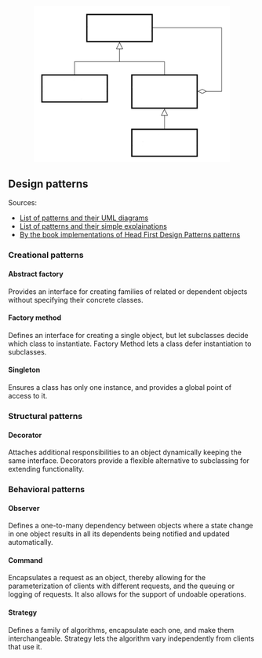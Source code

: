 <p align="center">
  <img width="400" src="images/uml.png" alt="UML diagram"></a>
</p>

## Design patterns

Sources:  
* [List of patterns and their UML diagrams](https://java-design-patterns.com/)
* [List of patterns and their simple explainations](https://github.com/kamranahmedse/design-patterns-for-humans)
* [By the book implementations of Head First Design Patterns patterns](https://github.com/bethrobson/Head-First-Design-Patterns)

### Creational patterns

#### Abstract factory

Provides an interface for creating families of related or dependent objects without specifying their concrete classes. 

#### Factory method

Defines an interface for creating a single object, but let subclasses decide which class to instantiate. Factory Method lets a class defer instantiation to subclasses.   

#### Singleton

Ensures a class has only one instance, and provides a global point of access to it.  

### Structural patterns

#### Decorator

Attaches additional responsibilities to an object dynamically keeping the same interface. Decorators provide a flexible alternative to subclassing for extending functionality.  

### Behavioral patterns

#### Observer

Defines a one-to-many dependency between objects where a state change in one object results in all its dependents being notified and updated automatically.  

#### Command

Encapsulates a request as an object, thereby allowing for the parameterization of clients with different requests, and the queuing or logging of requests. It also allows for the support of undoable operations.  

#### Strategy

Defines a family of algorithms, encapsulate each one, and make them interchangeable. Strategy lets the algorithm vary independently from clients that use it.  
